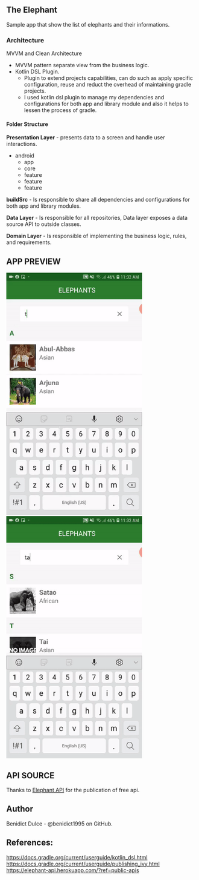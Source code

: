 ## The Elephant  ##
Sample app that show the list of elephants and their informations.

### Architecture ###
MVVM and Clean Architecture
 - MVVM pattern separate view from the business logic.
- Kotlin DSL Plugin.
    - Plugin to extend projects capabilities, can do such as apply specific configuration, reuse and reduct the overhead of maintaining gradle projects.
    - I used kotlin dsl plugin to manage my dependencies and configurations for both app and library module and also it helps to lessen the process of gradle.

#### Folder Structure ####

**Presentation Layer** - presents data to a screen and handle user interactions.
- android
    - app
    - core
    - feature
	- feature
	- feature

**buildSrc** - Is responsible to share all dependencies and configurations for both app and library modules.

**Data Layer** - Is responsible for all repositories, Data layer exposes a data source API to outside classes.

**Domain Layer** - Is responsible of implementing the business logic, rules, and requirements.

## APP PREVIEW ##
<img src="https://github.com/benidict1995/the-elephant/blob/master/demo/demo1.gif" alt="alt text" width="360dp" height="640dp"></br>
<img src="https://github.com/benidict1995/the-elephant/blob/master/demo/demo2.gif" alt="alt text" width="360dp" height="640dp">

## API SOURCE ##
Thanks to [Elephant API](https://elephant-api.herokuapp.com/?ref=public-apis) for the publication of free api.
    
## Author ##
Benidict Dulce - @benidict1995 on GitHub.
 ## References: ##
https://docs.gradle.org/current/userguide/kotlin_dsl.html</br>
https://docs.gradle.org/current/userguide/publishing_ivy.html</br>
https://elephant-api.herokuapp.com/?ref=public-apis

 
 
 
 
